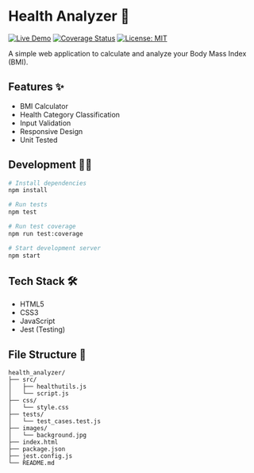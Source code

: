 # Health Analyzer 🏥

[![Live Demo](https://img.shields.io/badge/demo-live-brightgreen?style=flat-square)](https://bhatishan2003.github.io/health-analyzer)
[![Coverage Status](https://img.shields.io/badge/coverage-100%25-brightgreen)](https://github.com/bhatishan2003/health_analyzer)
[![License: MIT](https://img.shields.io/badge/License-MIT-yellow.svg)](https://opensource.org/licenses/MIT)

A simple web application to calculate and analyze your Body Mass Index (BMI).

## Features ✨

- BMI Calculator
- Health Category Classification
- Input Validation
- Responsive Design
- Unit Tested

## Development 👨‍💻

```bash
# Install dependencies
npm install

# Run tests
npm test

# Run test coverage
npm run test:coverage

# Start development server
npm start
```

## Tech Stack 🛠️

- HTML5
- CSS3
- JavaScript
- Jest (Testing)

## File Structure 📁

```
health_analyzer/
├── src/
│   ├── healthutils.js
│   └── script.js
├── css/
│   └── style.css
├── tests/
│   └── test_cases.test.js
├── images/
│   └── background.jpg
├── index.html
├── package.json
├── jest.config.js
└── README.md
```
